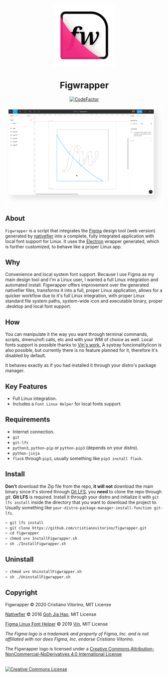 <p align="center">
    <img src="https://raw.githubusercontent.com/cristianovitorino/figwrapper/master/Images/icon.png"
    alt="icon"/>
</p>

<h1 align="center">
    Figwrapper
</h1>

<p align="center">
  <a href="https://www.codefactor.io/repository/github/cristianovitorino/figwrapper">
    <img src="https://www.codefactor.io/repository/github/cristianovitorino/figwrapper/badge" alt="CodeFactor">
  </a>
</p>

<p align="center">
    <img src="https://raw.githubusercontent.com/cristianovitorino/figwrapper/master/Images/screenshot.png"
    alt="screenshot"/>
</p>

## About

`Figwrapper` is a script that integrates the [Figma](https://www.figma.com/) design tool (web version) generated by [nativefier](https://github.com/jiahaog/nativefier) into a complete, fully integrated application with local font support for Linux. It uses the [Electron](https://github.com/electron/electron) wrapper generated, which is further customized, to behave like a proper Linux app.

## Why

Convenience and local system font support. Because I use Figma as my main design tool and I'm a Linux user, I wanted a full Linux integration and automated install. Figwrapper offers improvement over the generated nativefier files, transforms it into a full, proper Linux application, allows for a quicker workflow due to it's full Linux integration, with proper Linux standard file system paths, system-wide icon and executable binary, proper .desktop and local font support. 

## How

You can manipulate it the way you want through terminal commands, scripts, dmenu/rofi calls, etc and with your WM of choice as well. Local fonts support is possible thanks to [Vin's work.](https://github.com/tryvin/figma-linux-font-helper) A systray funcionality/icon is also possible, but currently there is no feature planned for it, therefore it's disabled by default.

It behaves exactly as if you had installed it through your distro's package manager.

## Key Features
- Full Linux integration.
- Includes a `Font Linux Helper` for local fonts support.

## Requirements
- Internet connection.
- `git`
- `git-lfs`
- `python3`, `python-pip` or `python-pip3` (depends on your distro).
- `python-jinja`
- `flask` through `pip3`, usually something like `pip3 install flask`.

## Install
**Don't** download the Zip file from the repo, **it will not** download the main binary since it's stored through [Git LFS](https://git-lfs.github.com), you **need** to clone the repo through _git_. **Git LFS** is required. Install it through your distro and initialize it with `git lfs install` inside the directory that you want to download the project to. Usually something like `your-distro-package-manager-install-function git-lfs`.

```bash
> git lfs install
> git clone https://github.com/cristianovitorino/figwrapper.git
> cd figwrapper
> chmod u+x InstallFigwrapper.sh
> sh ./InstallFigwrapper.sh
```

## Uninstall

```bash
> chmod u+x UninstallFigwrapper.sh
> sh ./UninstallFigwrapper.sh
```

## Copyright

Figwrapper © 2020 Cristiano Vitorino, MIT License

[Nativefier](https://github.com/jiahaog/nativefier) © 2016 [Goh Jia Hao](https://github.com/jiahaog), MIT License

[Figma Linux Font Helper](https://github.com/tryvin/figma-linux-font-helper) © 2019 [Vin](https://github.com/tryvin), MIT License

*The Figma logo is a trademark and property of Figma, Inc. and is not affiliated with nor does Figma, Inc. endorse Cristiano Vitorino.*

<div>
The Figwrapper logo is licensed under a <a rel="license" href="http://creativecommons.org/licenses/by-nc-nd/4.0/">Creative Commons Attribution-NonCommercial-NoDerivatives 4.0 International License</a>

<br/><a rel="license" href="http://creativecommons.org/licenses/by-nc-nd/4.0/"><img alt="Creative Commons License" style="border-width:0" src="https://licensebuttons.net/l/by-nc-nd/4.0/88x31.png" /></a>
</div>
